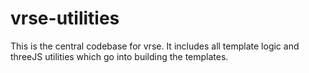 # vrse-utilities
This is the central codebase for vrse. It includes all template logic and threeJS utilities which go into building the templates.
